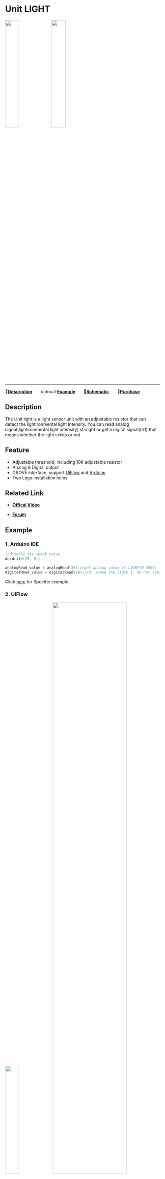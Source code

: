 # Unit LIGHT

<img src="assets/img/product_pics/units/M5GO_Unit_light.png" width="30%" height="30%"><img src="assets/img/product_pics/units/unit_light_grove_b.png" width="30%" height="30%">

***

:memo:**[Description](#Description)**&nbsp;&nbsp;&nbsp;&nbsp;&nbsp;&nbsp;:octocat:**[Example](#Example)**&nbsp;&nbsp;&nbsp;&nbsp;&nbsp;&nbsp; :electric_plug:**[Schematic](#Schematic)** &nbsp;&nbsp;&nbsp;&nbsp;&nbsp;&nbsp;🛒**[Purchase](https://www.aliexpress.com/store/product/M5Stack-Official-Light-Unit-with-Photoresistance-Grove-Port-Analog-Digital-Output-Compatible-with-M5GO-FIRE-ESP32/3226069_32920589923.html?spm=2114.12010615.8148356.4.1be27011RbDBo5)**

## Description

The Unit light is a light sensor unit with an adjustable resistor that can detect the lightironmental light intensity.
You can read analog signal(lightironmental light intensity) staright or get a digital signal(0/1) that means whether the light exists or not.


## Feature

-  Adjustable threshold, including 10K adjustable resistor
-  Analog & Digital output
-  GROVE interface, support [UiFlow](http://flow.m5stack.com) and [Arduino](http://www.arduino.cc)
-  Two Lego installation holes

## Related Link

- **[Offical Video](https://www.youtube.com/channel/UCozgFVglWYQXbvTmGyS739w)**

- **[Forum](http://forum.m5stack.com/)**

## Example

### 1. Arduino IDE

```c++
//disable the speak noise
dacWrite(25, 0);

analogRead_value = analogRead(36);//get analog value of LIGHT(0-4095)
digitalRead_value = digitalRead(26);//0: sense the ligth 1: do not sense
```

Click [here](https://github.com/m5stack/M5-ProductExampleCodes/tree/master/Unit/LIGHT/Arduino) for Specific example.

### 2. UIFlow

<img src="assets/img/product_pics/units/unit_example/LIGHT/example_unit_light_01.png" width="30%" height="30%"> <img src="assets/img/product_pics/units/unit_example/LIGHT/example_unit_light_02.png" width="69%" height="69%">

Click [here](https://github.com/m5stack/M5-ProductExampleCodes/tree/master/Unit/LIGHT/UIFlow) for Specific example.


## Schematic

<img src="assets/img/product_pics/units/light_sch.JPG">

### PinMap

<table>
 <tr><td>M5Core(GROVE B)</td><td>GPIO36</td><td>GPIO26</td><td>5V</td><td>GND</td></tr>
 <tr><td>LIGHT Unit</td><td>Ain</td><td>Din</td><td>5V</td><td>GND</td></tr>
</table>